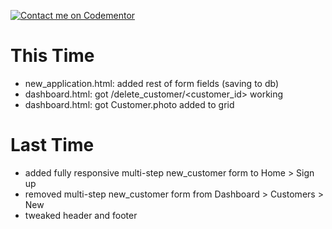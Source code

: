 [![Contact me on Codementor](https://www.codementor.io/m-badges/boonecabal/im-a-cm-b.svg)](https://www.codementor.io/@boonecabal?refer=badge)

# This Time

* new_application.html: added rest of form fields (saving to db)
* dashboard.html: got /delete_customer/<customer_id> working
* dashboard.html: got Customer.photo added to grid
# Last Time

* added fully responsive multi-step new_customer form to Home > Sign up
* removed multi-step new_customer form from Dashboard > Customers > New
* tweaked header and footer